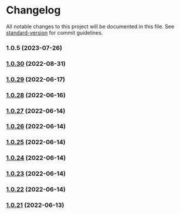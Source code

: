 # Changelog

All notable changes to this project will be documented in this file. See [standard-version](https://github.com/conventional-changelog/standard-version) for commit guidelines.

### 1.0.5 (2023-07-26)

### [1.0.30](https://github.com/developerKumar/next-common-props/compare/v1.0.29...v1.0.30) (2022-08-31)

### [1.0.29](https://github.com/developerKumar/next-common-props/compare/v1.0.28...v1.0.29) (2022-06-17)

### [1.0.28](https://github.com/developerKumar/next-common-props/compare/v1.0.27...v1.0.28) (2022-06-16)

### [1.0.27](https://github.com/developerKumar/next-common-props/compare/v1.0.26...v1.0.27) (2022-06-14)

### [1.0.26](https://github.com/developerKumar/next-common-props/compare/v1.0.25...v1.0.26) (2022-06-14)

### [1.0.25](https://github.com/developerKumar/next-common-props/compare/v1.0.24...v1.0.25) (2022-06-14)

### [1.0.24](https://github.com/developerKumar/next-common-props/compare/v1.0.23...v1.0.24) (2022-06-14)

### [1.0.23](https://github.com/developerKumar/next-common-props/compare/v1.0.22...v1.0.23) (2022-06-14)

### [1.0.22](https://github.com/developerKumar/next-common-props/compare/v1.0.21...v1.0.22) (2022-06-14)

### [1.0.21](https://github.com/developerKumar/next-common-props/compare/v1.0.20...v1.0.21) (2022-06-13)
